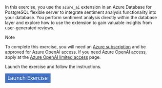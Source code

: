 In this exercise, you use the `azure_ai` extension in an Azure Database for PostgreSQL flexible server to integrate sentiment analysis functionality into your database. You perform sentiment analysis directly within the database layer and explore how to use the extension to gain valuable insights from user-generated reviews.

> [!Note]
>
> To complete this exercise, you will need an [Azure subscription](https://azure.microsoft.com/free) and be approved for Azure OpenAI access. If you need Azure OpenAI access, apply at the [Azure OpenAI limited access](/legal/cognitive-services/openai/limited-access) page.

Launch the exercise and follow the instructions.

[![Button to launch exercise.](../media/launch-exercise.png)](https://go.microsoft.com/fwlink/?linkid=2269609&clcid=0x409)
